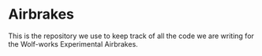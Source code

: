 # Airbrakes
This is the repository we use to keep track of all the code we are writing for the Wolf-works Experimental Airbrakes.
